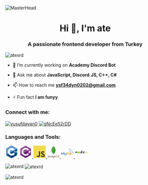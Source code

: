 ![MasterHead](https://media.discordapp.net/attachments/726126595420717067/1042776994749878302/FD034883-9C11-43D8-93A9-3D272B4737CB.png?width=761&height=305)


<h1 align="center">Hi 👋, I'm ate</h1>
<h3 align="center">A passionate frontend developer from Turkey</h3>

<p align="left"> <img src="https://komarev.com/ghpvc/?username=atexrd&label=Profile%20views&color=0e75b6&style=flat" alt="atexrd" /> </p>

- 🔭 I’m currently working on **Academy Discord Bot**

- 💬 Ask me about **JavaScript, Discord.JS, C++, C#**

- 📫 How to reach me **ysf34dyn0202@gmail.com**

- ⚡ Fun fact **I am funyy**

<h3 align="left">Connect with me:</h3>
<p align="left">
<a href="https://instagram.com/yusufdayan0" target="blank"><img align="center" src="https://raw.githubusercontent.com/rahuldkjain/github-profile-readme-generator/master/src/images/icons/Social/instagram.svg" alt="yusufdayan0" height="30" width="40" /></a>
<a href="https://discord.gg/gNcEe52rDD" target="blank"><img align="center" src="https://raw.githubusercontent.com/rahuldkjain/github-profile-readme-generator/master/src/images/icons/Social/discord.svg" alt="gNcEe52rDD" height="30" width="40" /></a>
</p>

<h3 align="left">Languages and Tools:</h3>
<p align="left"> <a href="https://www.w3schools.com/cpp/" target="_blank" rel="noreferrer"> <img src="https://raw.githubusercontent.com/devicons/devicon/master/icons/cplusplus/cplusplus-original.svg" alt="cplusplus" width="40" height="40"/> </a> <a href="https://www.w3schools.com/cs/" target="_blank" rel="noreferrer"> <img src="https://raw.githubusercontent.com/devicons/devicon/master/icons/csharp/csharp-original.svg" alt="csharp" width="40" height="40"/> </a> <a href="https://developer.mozilla.org/en-US/docs/Web/JavaScript" target="_blank" rel="noreferrer"> <img src="https://raw.githubusercontent.com/devicons/devicon/master/icons/javascript/javascript-original.svg" alt="javascript" width="40" height="40"/> </a> <a href="https://www.mongodb.com/" target="_blank" rel="noreferrer"> <img src="https://raw.githubusercontent.com/devicons/devicon/master/icons/mongodb/mongodb-original-wordmark.svg" alt="mongodb" width="40" height="40"/> </a> <a href="https://www.mysql.com/" target="_blank" rel="noreferrer"> <img src="https://raw.githubusercontent.com/devicons/devicon/master/icons/mysql/mysql-original-wordmark.svg" alt="mysql" width="40" height="40"/> </a> <a href="https://nodejs.org" target="_blank" rel="noreferrer"> <img src="https://raw.githubusercontent.com/devicons/devicon/master/icons/nodejs/nodejs-original-wordmark.svg" alt="nodejs" width="40" height="40"/> </a> </p>

<p><img align="left" src="https://github-readme-stats.vercel.app/api/top-langs?username=atexrd&show_icons=true&locale=en&layout=compact" alt="atexrd" /></p>

<p>&nbsp;<img align="center" src="https://github-readme-stats.vercel.app/api?username=atexrd&show_icons=true&locale=en" alt="atexrd" /></p>

<p><img align="center" src="https://github-readme-streak-stats.herokuapp.com/?user=atexrd&" alt="atexrd" /></p>
